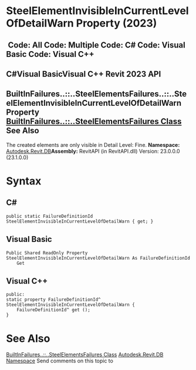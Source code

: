 # SteelElementInvisibleInCurrentLevelOfDetailWarn Property (2023)

﻿
 Code: All Code: Multiple Code: C# Code: Visual Basic Code: Visual C++   
---  
C#Visual BasicVisual C++
Revit 2023 API  
---  
BuiltInFailures..::..SteelElementsFailures..::..SteelElementInvisibleInCurrentLevelOfDetailWarn Property   
[BuiltInFailures..::..SteelElementsFailures Class](f85c5c93-90cd-5888-b8ac-c1ba6f7b2040.md "BuiltInFailures.SteelElementsFailures Class") See Also  
---  
The created elements are only visible in Detail Level: Fine. 
**Namespace:** [Autodesk.Revit.DB](87546ba7-461b-c646-cbb1-2cb8f5bff8b2.md "Autodesk.Revit.DB Namespace")**Assembly:** RevitAPI (in RevitAPI.dll) Version: 23.0.0.0 (23.1.0.0)
# Syntax
C#  
---  
```text
public static FailureDefinitionId SteelElementInvisibleInCurrentLevelOfDetailWarn { get; }
```
  
Visual Basic  
---  
```text
Public Shared ReadOnly Property SteelElementInvisibleInCurrentLevelOfDetailWarn As FailureDefinitionId
	Get
```
  
Visual C++  
---  
```text
public:
static property FailureDefinitionId^ SteelElementInvisibleInCurrentLevelOfDetailWarn {
	FailureDefinitionId^ get ();
}
```
  
# See Also
[BuiltInFailures..::..SteelElementsFailures Class](f85c5c93-90cd-5888-b8ac-c1ba6f7b2040.md "BuiltInFailures.SteelElementsFailures Class")
[Autodesk.Revit.DB Namespace](87546ba7-461b-c646-cbb1-2cb8f5bff8b2.md "Autodesk.Revit.DB Namespace")
Send comments on this topic to 